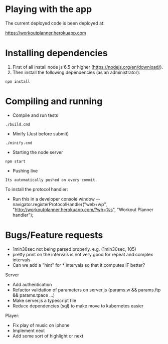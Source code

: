 # Playing with the app

The current deployed code is been deployed at:

https://workoutplanner.herokuapp.com

# Installing dependencies

1. First of all install node js 6.5 or higher (https://nodejs.org/en/download/).
2. Then install the following dependencies (as an administrator):

```
npm install
```

# Compiling and running

* Compile and run tests

```
./build.cmd
```

* Minify (Just before submit)

```
./minify.cmd
```

* Starting the node server

```
npm start
```

* Pushing live

```
Its automatically pushed on every commit.
```

To install the protocol handler:
- Run this in a developer console window 
-- navigator.registerProtocolHandler("web+wp", "http://workoutplanner.herokuapp.com/?wh=%s", "Workout Planner handler");

# Bugs/Feature requests
- 1min30sec not being parsed properly. e.g. (1min30sec, 105)
- pretty print on the intervals is not very good for repeat and complex intervals
- Can we add a "hint" for * intervals so that it computes IF better?

Server
* Add authentication
* Refactor validation of parameters on server.js (params.w && params.ftp && params.tpace ...)
* Make server.js a typescript file
* Reduce dependencies (sql) to make move to kubernetes easier

Player:
* Fix play of music on iphone
* Implement next
* Add some sort of highlight or next


